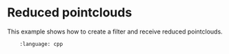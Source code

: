 # Reduced pointclouds

This example shows how to create a filter and receive reduced pointclouds.

```.. literalinclude:: main.cpp
    :language: cpp
```
